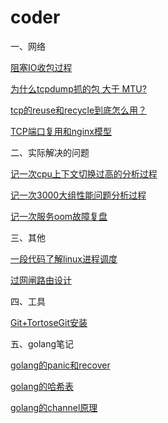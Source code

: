 # coder
一、网络

[阻塞IO收包过程](https://mp.weixin.qq.com/s?__biz=Mzg2MDc2OTYxMQ==&mid=2247483660&idx=1&sn=49e2a88826f6bd4fe6de62212e528464&chksm=ce201d28f957943e9914fad427b34d2a704a753624ab5e4e6384fff6fd74248b881c906cc1ed&token=903968376&lang=zh_CN#rd)

[为什么tcpdump抓的包 大于 MTU?](https://zhuanlan.zhihu.com/p/520913734)

[tcp的reuse和recycle到底怎么用？](https://mp.weixin.qq.com/s?__biz=Mzg2MDc2OTYxMQ==&mid=2247483709&idx=1&sn=9d7bb0b7fe8dadf92dd273c1c6b8d57f&chksm=ce201d19f957940f9ed7f69be417e9b9fa5a28430aea890e7895bea254d603ee7700581fc413&token=575871069&lang=zh_CN#rd)

[TCP端口复用和nginx模型](https://mp.weixin.qq.com/s?__biz=Mzg2MDc2OTYxMQ==&mid=2247483704&idx=1&sn=83b63af4944be05c837be0242f4cd9f9&chksm=ce201d1cf957940a32d786bf9bf3335349108cfd28bace60e75c56a243e5bfb840d68c6eb796&token=575871069&lang=zh_CN#rd)


二、实际解决的问题

[记一次cpu上下文切换过高的分析过程](https://zhuanlan.zhihu.com/p/520924722)

[记一次3000大组性能问题分析过程](https://zhuanlan.zhihu.com/p/520936807)

[记一次服务oom故障复盘](https://zhuanlan.zhihu.com/p/523828907)


三、其他

[一段代码了解linux进程调度](https://zhuanlan.zhihu.com/p/526307049)

[过网闸路由设计](https://zhuanlan.zhihu.com/p/532436768)


四、工具

[Git+TortoseGit安装](https://zhuanlan.zhihu.com/p/532389884)

五、golang笔记

[golang的panic和recover](https://zhuanlan.zhihu.com/p/536641134)

[golang的哈希表](https://zhuanlan.zhihu.com/p/536637557)

[golang的channel原理](https://zhuanlan.zhihu.com/p/536634003)

